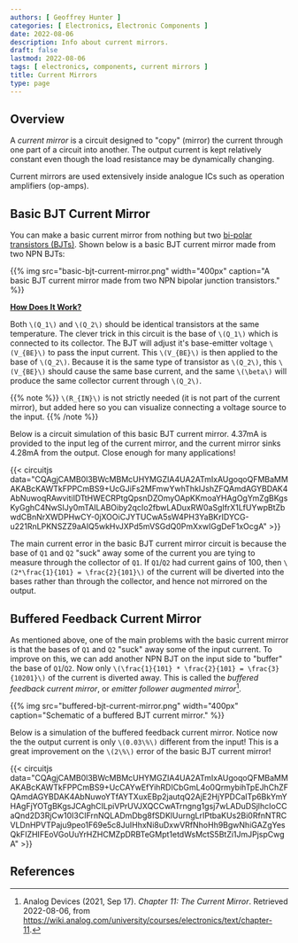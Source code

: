 ```yaml
---
authors: [ Geoffrey Hunter ]
categories: [ Electronics, Electronic Components ]
date: 2022-08-06
description: Info about current mirrors.
draft: false
lastmod: 2022-08-06
tags: [ electronics, components, current mirrors ]
title: Current Mirrors
type: page
---
```


## Overview

A _current mirror_ is a circuit designed to "copy" (mirror) the current through one part of a circuit into another. The output current is kept relatively constant even though the load resistance may be dynamically changing.

Current mirrors are used extensively inside analogue ICs such as operation amplifiers (op-amps).

## Basic BJT Current Mirror

You can make a basic current mirror from nothing but two [bi-polar transistors (BJTs)](/electronics/components/transistors/bipolar-junction-transistors-bjts/). Shown below is a basic BJT current mirror made from two NPN BJTs:

{{% img src="basic-bjt-current-mirror.png" width="400px" caption="A basic BJT current mirror made from two NPN bipolar junction transistors." %}}

**<u>How Does It Work?</u>**

Both `\(Q_1\)` and `\(Q_2\)` should be identical transistors at the same temperature. The clever trick in this circuit is the base of `\(Q_1\)` which is connected to its collector. The BJT will adjust it's base-emitter voltage `\(V_{BE}\)` to pass the input current. This  `\(V_{BE}\)` is then applied to the base of `\(Q_2\)`. Because it is the same type of transistor as `\(Q_2\)`, this `\(V_{BE}\)` should cause the same base current, and the same `\(\beta\)` will produce the same collector current through `\(Q_2\)`.  

{{% note %}}
`\(R_{IN}\)` is not strictly needed (it is not part of the current mirror), but added here so you can visualize connecting a voltage source to the input.
{{% /note %}}

Below is a circuit simulation of this basic BJT current mirror. 4.37mA is provided to the input leg of the current mirror, and the current mirror sinks 4.28mA from the output. Close enough for many applications!

{{< circuitjs data="CQAgjCAMB0l3BWcMBMcUHYMGZIA4UA2ATmIxAUgoqoQFMBaMMAKABcKAWTkFPPCmBS9+UcGJiFs2MFmwYwhThkIJshZFQAmdAGYBDAK4AbNuwoqRAwvitiIDTtHWECRPtgQpsnDZOmyOApKKmoaYHAgOgYmZgBKgsKyGghC4NwSIJy0mTAILABOiby2qcIo2fbwLADuxRW0aSgIfrX1LfUYwpBtZbwdCBnNrXWDPHwCY-0jXOOiCJYTUCwA5sW4PH3YaBKrIDYCG-u221RnLPKNSZZ9aAIQ5wkHvJXPd5mVSGdQ0PmXxwIGgDeF1xOcgA" >}}

The main current error in the basic BJT current mirror circuit is because the base of `Q1` and `Q2` "suck" away some of the current you are tying to measure through the collector of `Q1`. If `Q1`/`Q2` had current gains of 100, then `\(2*\frac{1}{101} = \frac{2}{101}\)` of the current will be diverted into the bases rather than through the collector, and hence not mirrored on the output. 

## Buffered Feedback Current Mirror

As mentioned above, one of the main problems with the basic current mirror is that the bases of `Q1` and `Q2` "suck" away some of the input current. To improve on this, we can add another NPN BJT on the input side to "buffer" the base of `Q1`/`Q2`. Now only `\(\frac{1}{101} * \frac{2}{101} = \frac{3}{10201}\)` of the current is diverted away. This is called the _buffered feedback current mirror_, or _emitter follower augmented mirror_[^bib-analog-devices-current-mirror].

{{% img src="buffered-bjt-current-mirror.png" width="400px" caption="Schematic of a buffered BJT current mirror." %}}

Below is a simulation of the buffered feedback current mirror. Notice now the the output current is only `\(0.03\%\)` different from the input! This is a great improvement on the `\(2\%\)` error of the basic BJT current mirror!

{{< circuitjs data="CQAgjCAMB0l3BWcMBMcUHYMGZIA4UA2ATmIxAUgoqoQFMBaMMAKABcKAWTkFPPCmBS9+UcCAYwEfYihRDICbGmL4o0QrmybihTpEJhChZFQAmdAGYBDAK4AbNuwoYTfAYTXuxEBp2jautqQ2AjE2HjYPDCaITp6BkYmYHAgFjYOTgBKgsJCAghCILpiVPrUVJXQCCwATrngng1gsj7wLADuDSjlhcIoCCaQnd2D3RjCw10I3CIFrnNQLADmDbg8fSDKlUurngLrIPtbaKUs2Bi0RfnNTRCVLDnHPVTPaju9peo1F69e5c8JuIHhxNi8uDxwVRfNhoHh9BgwNhiGAZgYesQkFIZHIFEoVGoUuYrHZHCMZpDRBTeGMpt1etdWsMctS5BtZi1JmJPjspCwgA" >}}

## References

[^bib-analog-devices-current-mirror]: Analog Devices (2021, Sep 17). _Chapter 11: The Current Mirror_. Retrieved 2022-08-06, from https://wiki.analog.com/university/courses/electronics/text/chapter-11.
